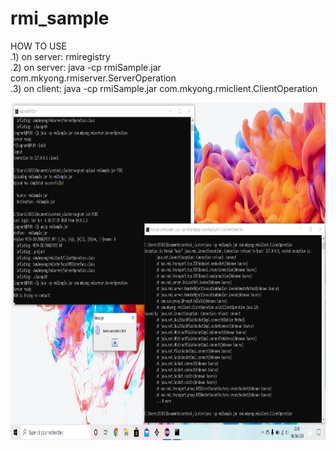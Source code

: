 # rmi_sample
 
HOW TO USE<br>
.1) on server: rmiregistry<br>
.2) on server: java -cp rmiSample.jar com.mkyong.rmiserver.ServerOperation<br>
.3) on client: java -cp rmiSample.jar com.mkyong.rmiclient.ClientOperation

<img src="https://raw.githubusercontent.com/asm-cygu/rmi_sample/master/rmiresult.png?token=AOT5U2KUPKJ7XK6F2ESOOV263QAP6" width=960 height=540>

